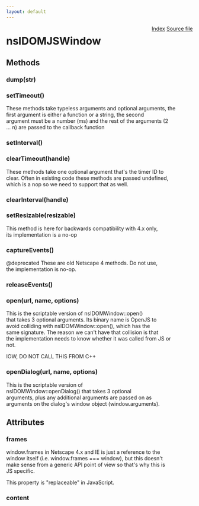 ```yaml
---
layout: default
---
```

<div class='links' style='float:right'><a href="../index.html">Index</a>
<a href="http://dxr.mozilla.org/mozilla-central/source/dom/interfaces/base/nsIDOMJSWindow.idl">Source file</a>
</div>

# nsIDOMJSWindow #

## Methods ##

### dump(str) ###

### setTimeout() ###
  
These methods take typeless arguments and optional arguments, the  
first argument is either a function or a string, the second  
argument must be a number (ms) and the rest of the arguments (2  
... n) are passed to the callback function  
  

### setInterval() ###

### clearTimeout(handle) ###
  
These methods take one optional argument that's the timer ID to  
clear. Often in existing code these methods are passed undefined,  
which is a nop so we need to support that as well.  
  

### clearInterval(handle) ###

### setResizable(resizable) ###
  
This method is here for backwards compatibility with 4.x only,  
its implementation is a no-op  
  

### captureEvents() ###
  
@deprecated These are old Netscape 4 methods. Do not use,  
            the implementation is no-op.  
  

### releaseEvents() ###

### open(url, name, options) ###
  
This is the scriptable version of nsIDOMWindow::open()  
that takes 3 optional arguments. Its binary name is OpenJS to  
avoid colliding with nsIDOMWindow::open(), which has the  
same signature. The reason we can't have that collision is that  
the implementation needs to know whether it was called from JS or  
not.  
  
IOW, DO NOT CALL THIS FROM C++  
  

### openDialog(url, name, options) ###
  
This is the scriptable version of  
nsIDOMWindow::openDialog() that takes 3 optional  
arguments, plus any additional arguments are passed on as  
arguments on the dialog's window object (window.arguments).  
  

## Attributes ##

### frames ###
  
window.frames in Netscape 4.x and IE is just a reference to the  
window itself (i.e. window.frames === window), but this doesn't  
make sense from a generic API point of view so that's why this is  
JS specific.  
  
This property is "replaceable" in JavaScript.  
  

### content ###
